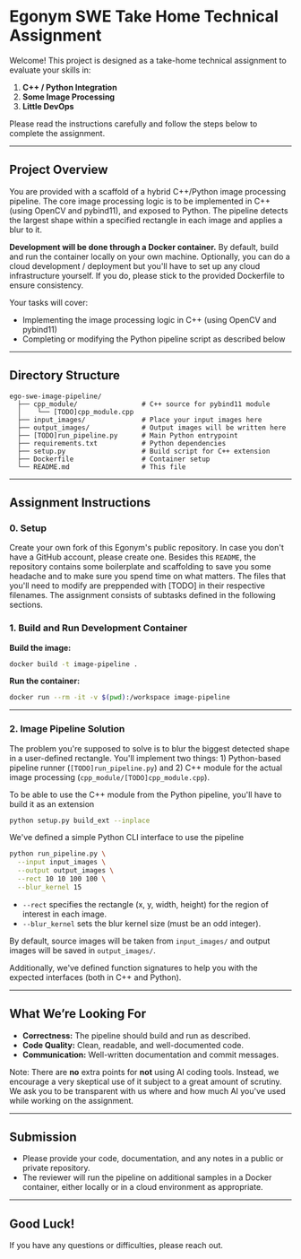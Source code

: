 # Egonym SWE Take Home Technical Assignment

Welcome! This project is designed as a take-home technical assignment to evaluate your skills in:

1. **C++ / Python Integration**
2. **Some Image Processing**
3. **Little DevOps**

Please read the instructions carefully and follow the steps below to complete the assignment.

---

## Project Overview

You are provided with a scaffold of a hybrid C++/Python image processing pipeline. The core image processing logic is to be implemented in C++ (using OpenCV and pybind11), and exposed to Python. The pipeline detects the largest shape within a specified rectangle in each image and applies a blur to it.

**Development will be done through a Docker container.** By default, build and run the container locally on your own machine. Optionally, you can do a cloud development / deployment but you'll have to set up any cloud infrastructure yourself. If you do, please stick to the provided Dockerfile to ensure consistency.

Your tasks will cover:
- Implementing the image processing logic in C++ (using OpenCV and pybind11)
- Completing or modifying the Python pipeline script as described below

---

## Directory Structure

```
ego-swe-image-pipeline/
  ├── cpp_module/                # C++ source for pybind11 module
  │    └── [TODO]cpp_module.cpp
  ├── input_images/              # Place your input images here
  ├── output_images/             # Output images will be written here
  ├── [TODO]run_pipeline.py      # Main Python entrypoint
  ├── requirements.txt           # Python dependencies
  ├── setup.py                   # Build script for C++ extension
  ├── Dockerfile                 # Container setup
  └── README.md                  # This file
```

---

## Assignment Instructions

### 0. Setup

Create your own fork of this Egonym's public repository. In case you don't have a GitHub account, please create one. Besides this `README`, the repository contains some boilerplate and scaffolding to save you some headache and to make sure you spend time on what matters. The files that you'll need to modify are preppended with [TODO] in their respective filenames. The assignment consists of subtasks defined in the following sections.

### 1. Build and Run Development Container

**Build the image:**
```bash
docker build -t image-pipeline .
```

**Run the container:**
```bash
docker run --rm -it -v $(pwd):/workspace image-pipeline
```

---

### 2. Image Pipeline Solution

The problem you're supposed to solve is to blur the biggest detected shape in a user-defined rectangle. You'll implement two things: 1) Python-based pipeline runner (`[TODO]run_pipeline.py`) and 2) C++ module for the actual image processing (`cpp_module/[TODO]cpp_module.cpp`).

To be able to use the C++ module from the Python pipeline, you'll have to build it as an extension

```bash
python setup.py build_ext --inplace 
```

We've defined a simple Python CLI interface to use the pipeline

```bash
python run_pipeline.py \
  --input input_images \
  --output output_images \
  --rect 10 10 100 100 \
  --blur_kernel 15
```

- `--rect` specifies the rectangle (x, y, width, height) for the region of interest in each image.
- `--blur_kernel` sets the blur kernel size (must be an odd integer).

By default, source images will be taken from `input_images/` and output images will be saved in `output_images/`.

Additionally, we've defined function signatures to help you with the expected interfaces (both in C++ and Python).

---

## What We’re Looking For

- **Correctness:** The pipeline should build and run as described.
- **Code Quality:** Clean, readable, and well-documented code.
- **Communication:** Well-written documentation and commit messages.

Note: There are **no** extra points for **not** using AI coding tools. Instead, we encourage a very skeptical use of it subject to a great amount of scrutiny. We ask you to be transparent with us where and how much AI you've used while working on the assignment.

---

## Submission

- Please provide your code, documentation, and any notes in a public or private repository.
- The reviewer will run the pipeline on additional samples in a Docker container, either locally or in a cloud environment as appropriate.

---

## Good Luck!

If you have any questions or difficulties, please reach out.